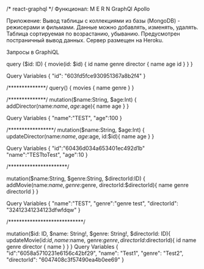 /* react-graphql */ 
Функционал:
M E R N
GraphQl
Apollo

Приложение:
Вывод таблицы с коллекциями из базы (MongoDB) - режисерами и фильмами. Данные можно добавлять, изменять, удалять.
Таблица сортируемая по возрастанию, убыванию.
Предусмотрен постраничный вывод данных.
Сервер размещен на Heroku.


Запросы в GraphiQL

query ($id: ID) {
  movie(id: $id) {
    id
    name
    genre
    director {
      name
      age
      id
    }
  }
}

Query Variables
{
    "id": "603fd5fce930951367a8b2f4"
}

/**************/
query() {
    movies {
        name
        genre
    }
}

/**************/
mutation($name:String, $age:Int) {
  addDirector(name:$name, age:$age){
    name
    age
  }
}

Query Variables
{
  "name":"TEST",
  "age":100
}

/*****************/
mutation($name:String, $age:Int) {
  updateDirector(name:$name, age:$age, id:$id){
    name
    age
  }
}

Query Variables
{
  "id":"60436d034a653401ec492d1b"
  "name":"TESTtoTest",
  "age":10
}

/**********************/

mutation($name:String, $genre:String, $directorId:ID) {
  addMovie(name:$name, genre:$genre, directorId:$directorId){
    name
    genre
    directorId
  }
}

Query Variables
{
  "name":"TEST",
  "genre":"genre test",
  "directorId": "32412341234123dfwfdqw"
}

/****************************/

mutation($id: ID, $name: String!, $genre: String!, $directorId: ID){
  updateMovie(id:$id, name:$name, genre:$genre, directorId:$directorId){
    id
    name
    genre
    director {
      name
    }
  }
}
Query Variables
{
  "id":"6058a5710231e6156c42bf29",
  "name": "Test1",
  "genre": "Test2",
  "directorId":  "6047408c3f57490ea4b0ee69"
}
